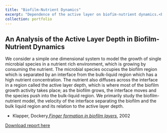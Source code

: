 ```yaml
---
title: "Biofilm-Nutrient Dynamics"
excerpt: "Dependence of the active layer on biofim-nutrient dynamics.<br/><img src='/images/Biofilm-nutrient.png'  width='500' height='500'>"
collection: portfolio
---
```


## An Analysis of the Active Layer Depth in Biofilm-Nutrient Dynamics

We consider a simple one dimensional system to model the growth of single microbial species in a nutrient rich environment, which is growing by consuming the nutrient. The microbial species occupies the biofilm region which is separated by an interface from the bulk-liquid region which has a high nutrient concentration. The nutrient also diffuses across the interface in a region called the active layer depth, which is where most of the biofilm growth activity takes place; as the biofilm grows, the interface moves and the species push into the bulk-liquid region. We primarily study the biofilm-nutrient model, the velocity of the interface separating the biofilm and the bulk liquid region and its relation to the active layer depth. 

- Klapper, Dockery,[*Finger formation in biofilm layers*](https://epubs.siam.org/doi/abs/10.1137/S0036139900371709?journalCode=smjmap), 2002

[Download report here](/files/nv-report2020.pdf)

